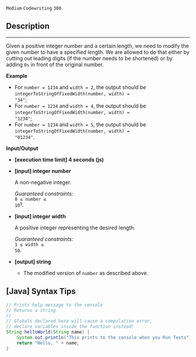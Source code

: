 `Medium`	`Codewriting` 	`300`

## Description

---

Given a positive integer number and a certain length, we need to modify the given number to have a specified length. We are allowed to do that either by cutting out leading digits (if the number needs to be shortened) or by adding <code>0s</code> in front of the original number.

**Example**

- For <code>number = 1234</code> and <code>width = 2</code>, the output should be
  <code>integerToStringOfFixedWidth(number, width) = "34"</code>;
- For <code>number = 1234</code> and <code>width = 4</code>, the output should be
  <code>integerToStringOfFixedWidth(number, width) = "1234"</code>;
- For <code>number = 1234</code> and <code>width = 5</code>, the output should be
  <code>integerToStringOfFixedWidth(number, width) = "01234"</code>.

**Input/Output**

- **[execution time limit] 4 seconds (js)**

- **[input] integer number**

  A non-negative integer.<br>

  _Guaranteed constraints:_<br>
  <code>0 ≤ number ≤ 10<sup>9</sup></code>.

- **[input] integer width**

  A positive integer representing the desired length.<br>

  _Guaranteed constraints:_<br>
  <code>1 ≤ width ≤ 50</code>.

- **[output] string**
  - The modified version of <code>number</code> as described above.

## [Java] Syntax Tips

``` java
// Prints help message to the console
// Returns a string
// 
// Globals declared here will cause a compilation error,
// declare variables inside the function instead!
String helloWorld(String name) {
    System.out.println("This prints to the console when you Run Tests");
    return "Hello, " + name;
}
```
